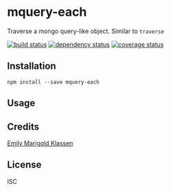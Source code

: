 # mquery-each

Traverse a mongo query-like object. Similar to `traverse`

[![build status](https://secure.travis-ci.org/forivall/mquery-each.svg)](http://travis-ci.org/forivall/mquery-each)
[![dependency status](https://david-dm.org/forivall/mquery-each.svg)](https://david-dm.org/forivall/mquery-each)
[![coverage status](https://coveralls.io/repos/github/forivall/mquery-each/badge.svg)](https://coveralls.io/github/forivall/mquery-each)

## Installation

```
npm install --save mquery-each
```

## Usage

## Credits
[Emily Marigold Klassen](https://github.com/forivall/)

## License

ISC
